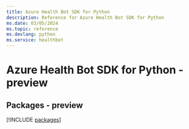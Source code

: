 ```yaml
---
title: Azure Health Bot SDK for Python
description: Reference for Azure Health Bot SDK for Python
ms.date: 03/05/2024
ms.topic: reference
ms.devlang: python
ms.service: healthbot
---
```

# Azure Health Bot SDK for Python - preview
## Packages - preview
[!INCLUDE [packages](health-bot-index.md)]